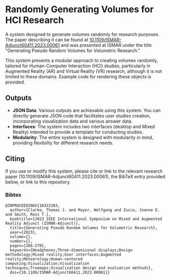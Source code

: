 # Randomly Generating Volumes for HCI Research
A system designed to generate volumes randomly for research purposes. The paper describing it can be found at [10.1109/ISMAR-Adjunct60411.2023.00061](https://doi.org/10.1109/ISMAR-Adjunct60411.2023.00061) and was presented at ISMAR under the title "Generating Pseudo Random Volumes for Volumetric Research."

This system presents a modular approach to creating volumes randomly, tailored for Human-Computer Interaction (HCI) studies, particularly in Augmented Reality (AR) and Virtual Reality (VR) research, although it is not limited to these domains. Example code for rendering these objects is provided.

## Outputs
- **JSON Data**: Various outputs are achievable using this system. You can directly generate JSON code that facilitates user studies creation, incorporating visualization data and various answer data.
- **Interfaces**: The system includes two interfaces (desktop and Mixed Reality) intended to provide a template for conducting studies.
- **Modularity**: The entire system is designed with modularity in mind, providing flexibility for different research needs.

## Citing
If you use or modify this system, please cite or link to the relevant research paper (10.1109/ISMAR-Adjunct60411.2023.00061), the BibTeX entry provided below, or link to this repository.

### Bibtex
```
@INPROCEEDINGS{10322203,
  author={Clarke, Thomas J. and Mayer, Wolfgang and Zucco, Joanne E. and Smith, Ross T.},
  booktitle={2023 IEEE International Symposium on Mixed and Augmented Reality Adjunct (ISMAR-Adjunct)}, 
  title={Generating Pseudo Random Volumes for Volumetric Research}, 
  year={2023},
  volume={},
  number={},
  pages={266-270},
  keywords={Headphones;Three-dimensional displays;Design methodology;Mixed reality;User interfaces;Augmented reality;Meteorology;Human-centered computing;Visualization;Visualization techniques;Treemaps;Visualization design and evaluation methods},
  doi={10.1109/ISMAR-Adjunct60411.2023.00061}}
```
